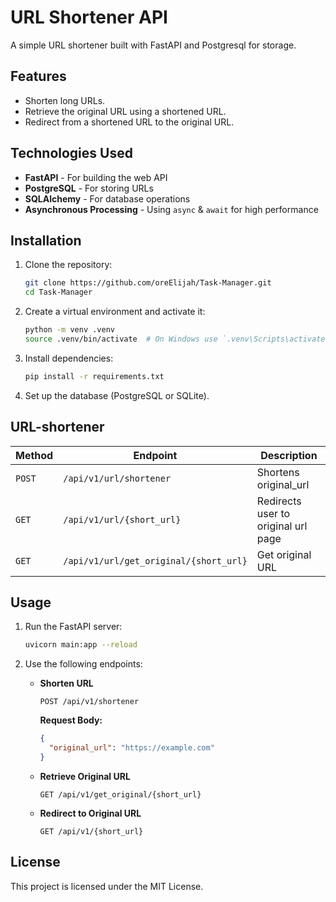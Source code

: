 # URL Shortener API

A simple URL shortener built with FastAPI and Postgresql for storage.

## Features
- Shorten long URLs.
- Retrieve the original URL using a shortened URL.
- Redirect from a shortened URL to the original URL.

## Technologies Used

- **FastAPI** - For building the web API  
- **PostgreSQL** - For storing URLs  
- **SQLAlchemy** - For database operations  
- **Asynchronous Processing** - Using `async` & `await` for high performance  

## Installation

1. Clone the repository:
   ```sh
   git clone https://github.com/oreElijah/Task-Manager.git
   cd Task-Manager
   ```

2. Create a virtual environment and activate it:
   ```sh
   python -m venv .venv
   source .venv/bin/activate  # On Windows use `.venv\Scripts\activate`
   ```

3. Install dependencies:
   ```sh
   pip install -r requirements.txt
   ```

4. Set up the database (PostgreSQL or SQLite).
## URL-shortener
| Method | Endpoint | Description |
|--------|---------|-------------|
| `POST` | `/api/v1/url/shortener` | Shortens original_url |
| `GET` | `/api/v1/url/{short_url}` | Redirects user to original url page |
| `GET`  | `/api/v1/url/get_original/{short_url}` | Get original URL |

## Usage

1. Run the FastAPI server:
   ```sh
   uvicorn main:app --reload
   ```

2. Use the following endpoints:

   - **Shorten URL**
     ```http
     POST /api/v1/shortener
     ```
     **Request Body:**
     ```json
     {
       "original_url": "https://example.com"
     }
     ```

   - **Retrieve Original URL**
     ```http
     GET /api/v1/get_original/{short_url}
     ```

   - **Redirect to Original URL**
     ```http
     GET /api/v1/{short_url}
     ```

## License

This project is licensed under the MIT License.

